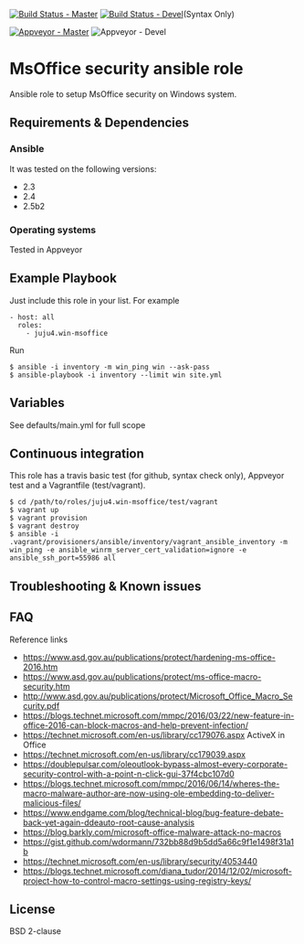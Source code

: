 [![Build Status - Master](https://travis-ci.org/juju4/ansible-win-msoffice.svg?branch=master)](https://travis-ci.org/juju4/ansible-win-msoffice)
[![Build Status - Devel](https://travis-ci.org/juju4/ansible-win-msoffice.svg?branch=devel)](https://travis-ci.org/juju4/ansible-win-msoffice/branches)(Syntax Only)

[![Appveyor - Master](https://ci.appveyor.com/api/projects/status/m0qj12g9niyr86yo?svg=true)](https://ci.appveyor.com/project/juju4/ansible-win-msoffice)
![Appveyor - Devel](https://ci.appveyor.com/api/projects/status/m0qj12g9niyr86yo/branch/devel?svg=true)

# MsOffice security ansible role

Ansible role to setup MsOffice security on Windows system.

## Requirements & Dependencies

### Ansible
It was tested on the following versions:
 * 2.3
 * 2.4
 * 2.5b2

### Operating systems

Tested in Appveyor

## Example Playbook

Just include this role in your list.
For example

```
- host: all
  roles:
    - juju4.win-msoffice
```

Run
```
$ ansible -i inventory -m win_ping win --ask-pass
$ ansible-playbook -i inventory --limit win site.yml
```

## Variables

See defaults/main.yml for full scope

## Continuous integration

This role has a travis basic test (for github, syntax check only), Appveyor test and a Vagrantfile (test/vagrant).

```
$ cd /path/to/roles/juju4.win-msoffice/test/vagrant
$ vagrant up
$ vagrant provision
$ vagrant destroy
$ ansible -i .vagrant/provisioners/ansible/inventory/vagrant_ansible_inventory -m win_ping -e ansible_winrm_server_cert_validation=ignore -e ansible_ssh_port=55986 all
```

## Troubleshooting & Known issues

## FAQ

Reference links
* https://www.asd.gov.au/publications/protect/hardening-ms-office-2016.htm
* https://www.asd.gov.au/publications/protect/ms-office-macro-security.htm
* http://www.asd.gov.au/publications/protect/Microsoft_Office_Macro_Security.pdf
* https://blogs.technet.microsoft.com/mmpc/2016/03/22/new-feature-in-office-2016-can-block-macros-and-help-prevent-infection/
* https://technet.microsoft.com/en-us/library/cc179076.aspx    ActiveX in Office
* https://technet.microsoft.com/en-us/library/cc179039.aspx
* https://doublepulsar.com/oleoutlook-bypass-almost-every-corporate-security-control-with-a-point-n-click-gui-37f4cbc107d0
* https://blogs.technet.microsoft.com/mmpc/2016/06/14/wheres-the-macro-malware-author-are-now-using-ole-embedding-to-deliver-malicious-files/
* https://www.endgame.com/blog/technical-blog/bug-feature-debate-back-yet-again-ddeauto-root-cause-analysis
* https://blog.barkly.com/microsoft-office-malware-attack-no-macros
* https://gist.github.com/wdormann/732bb88d9b5dd5a66c9f1e1498f31a1b
* https://technet.microsoft.com/en-us/library/security/4053440
* https://blogs.technet.microsoft.com/diana_tudor/2014/12/02/microsoft-project-how-to-control-macro-settings-using-registry-keys/

## License

BSD 2-clause

